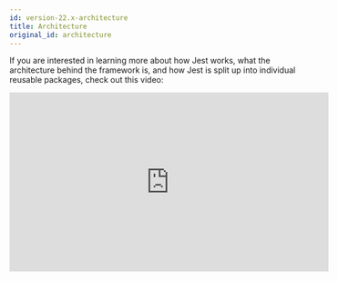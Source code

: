 ```yaml
---
id: version-22.x-architecture
title: Architecture
original_id: architecture
---
```


If you are interested in learning more about how Jest works, what the architecture behind the framework is, and how Jest is split up into individual reusable packages, check out this video:

<iframe width="560" height="315" src="https://www.youtube.com/embed/3YDiloj8_d0" frameborder="0" allow="accelerometer; autoplay; encrypted-media; gyroscope; picture-in-picture" allowfullscreen></iframe>
